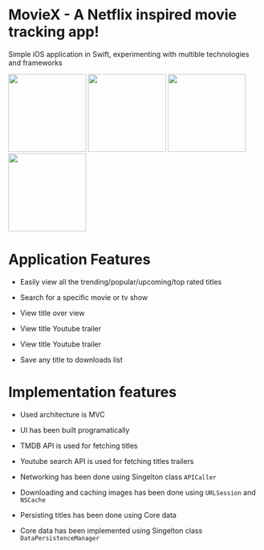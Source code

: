 # MovieX - A Netflix inspired movie tracking app! 
Simple iOS application in Swift, experimenting with multible technologies and frameworks

<img src="https://github.com/Mrwhononumber/Images/blob/cfc0e9c394ca57acc0be89a4d4bf133498cc880e/MovieX/1.jpg" width="155"> <img src="https://github.com/Mrwhononumber/Images/blob/cfc0e9c394ca57acc0be89a4d4bf133498cc880e/MovieX/2.jpg" width="155"> 
<img src="https://github.com/Mrwhononumber/Images/blob/cfc0e9c394ca57acc0be89a4d4bf133498cc880e/MovieX/3.jpg" width="155"> <img src="https://github.com/Mrwhononumber/Images/blob/cfc0e9c394ca57acc0be89a4d4bf133498cc880e/MovieX/4.jpg" width="155">












# Application Features


* Easily view all the trending/popular/upcoming/top rated titles

* Search for a specific movie or tv show

* View title over view

* View title Youtube trailer

* View title Youtube trailer

* Save any title to downloads list

# Implementation features


* Used architecture is MVC

* UI has been built programatically

* TMDB API is used for fetching titles

* Youtube search API is used for fetching titles trailers

* Networking has been done using Singelton class `APICaller`

* Downloading and caching images has been done using `URLSession` and `NSCache`

* Persisting titles has been done using Core data

* Core data has been implemented using Singelton class `DataPersistenceManager`

